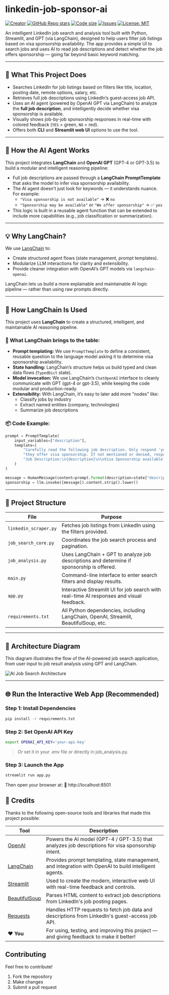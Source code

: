 # linkedin-job-sponsor-ai

[![Creator](https://img.shields.io/badge/made%20by-pamidiashok-blue)](https://github.com/pamidiashok)
[![GitHub Repo stars](https://img.shields.io/github/stars/pamidiashok/linkedin-job-sponsor-ai)](https://github.com/pamidiashok/linkedin-job-sponsor-ai/stargazers)
[![Code size](https://img.shields.io/github/languages/code-size/pamidiashok/linkedin-job-sponsor-ai)](https://github.com/pamidiashok/linkedin-job-sponsor-ai)
[![Issues](https://img.shields.io/github/issues/pamidiashok/linkedin-job-sponsor-ai)](https://github.com/pamidiashok/linkedin-job-sponsor-ai/issues)
[![License: MIT](https://img.shields.io/badge/License-MIT-yellow.svg)](https://opensource.org/licenses/MIT)

An intelligent LinkedIn job search and analysis tool built with Python, Streamlit, and GPT (via LangChain), designed to help users filter job listings based on visa sponsorship availability. The app provides a simple UI to search jobs and uses AI to read job descriptions and detect whether the job offers sponsorship — going far beyond basic keyword matching.

---

## 🚀 What This Project Does

- Searches LinkedIn for job listings based on filters like title, location, posting date, remote options, salary, etc.
- Retrieves full job descriptions using LinkedIn’s guest-access job API.
- Uses an AI agent (powered by OpenAI GPT via LangChain) to analyze the **full job description**, and intelligently decide whether visa sponsorship is available.
- Visually shows job-by-job sponsorship responses in real-time with colored feedback (`YES` = green, `NO` = red).
- Offers both **CLI** and **Streamlit web UI** options to use the tool.

---

## 🧠 How the AI Agent Works

This project integrates **LangChain** and **OpenAI GPT** (GPT-4 or GPT-3.5) to build a modular and intelligent reasoning pipeline:

- Full job descriptions are passed through a **LangChain PromptTemplate** that asks the model to infer visa sponsorship availability.
- The AI agent doesn't just look for keywords — it understands nuance. For example:
  - `"Visa sponsorship is not available"` → ❌ `no`
  - `"Sponsorship may be available"` or `"We offer sponsorship"` → ✅ `yes`
- This logic is built in a reusable agent function that can be extended to include more capabilities (e.g., job classification or summarization).

---

## 💡 Why LangChain?

We use [LangChain](https://www.langchain.com/) to:

- Create structured agent flows (state management, prompt templates).
- Modularize LLM interactions for clarity and extensibility.
- Provide cleaner integration with OpenAI’s GPT models via `langchain-openai`.

LangChain lets us build a more explainable and maintainable AI logic pipeline — rather than using raw prompts directly.

---

## 🧠 How LangChain Is Used

This project uses **LangChain** to create a structured, intelligent, and maintainable AI reasoning pipeline.

### 🔹 What LangChain brings to the table:

- **Prompt templating:** We use `PromptTemplate` to define a consistent, reusable question to the language model asking it to determine visa sponsorship availability.
- **State handling:** LangChain’s structure helps us build typed and clean data flows (`TypedDict` state).
- **Model invocation:** We use LangChain’s `ChatOpenAI` interface to cleanly communicate with GPT (gpt-4 or gpt-3.5), while keeping the code modular and production-ready.
- **Extensibility:** With LangChain, it’s easy to later add more "nodes" like:
  - Classify jobs by industry
  - Extract named entities (company, technologies)
  - Summarize job descriptions

### 📦 Code Example:

```python
prompt = PromptTemplate(
    input_variables=["description"],
    template=(
        "Carefully read the following job description. Only respond 'yes' if the company explicitly states "
        "they offer visa sponsorship. If not mentioned or denied, respond 'no'.\n\n"
        "Job Description:\n{description}\n\nVisa Sponsorship available? (yes or no):"
    )
)

message = HumanMessage(content=prompt.format(description=state["description"]))
sponsorship = llm.invoke([message]).content.strip().lower()
```

---

## 📂 Project Structure

| File                  | Purpose                                                                                   |
| --------------------- | ----------------------------------------------------------------------------------------- |
| `linkedin_scraper.py` | Fetches job listings from LinkedIn using the filters provided.                            |
| `job_search_core.py`  | Coordinates the job search process and pagination.                                        |
| `job_analysis.py`     | Uses LangChain + GPT to analyze job descriptions and determine if sponsorship is offered. |
| `main.py`             | Command-line interface to enter search filters and display results.                       |
| `app.py`              | Interactive Streamlit UI for job search with real-time AI responses and visual feedback.  |
| `requirements.txt`    | All Python dependencies, including LangChain, OpenAI, Streamlit, BeautifulSoup, etc.      |

---

## 🧭 Architecture Diagram

This diagram illustrates the flow of the AI-powered job search application, from user input to job result analysis using GPT and LangChain.

![AI Job Search Architecture](screenshots/linkedin-job-sponsor-ai.png)

---

## 🌐 Run the Interactive Web App (Recommended)

### Step 1: Install Dependencies

```bash
pip install -r requirements.txt
```

### Step 2: Set OpenAI API Key

```bash
export OPENAI_API_KEY='your-api-key'
```

> Or set it in your .env file or directly in job_analysis.py.

### Step 3: Launch the App

```bash
streamlit run app.py
```

Then open your browser at:
📍 http://localhost:8501

## 🙌 Credits

Thanks to the following open-source tools and libraries that made this project possible:

| Tool                                                            | Description                                                                                            |
| --------------------------------------------------------------- | ------------------------------------------------------------------------------------------------------ |
| [OpenAI](https://platform.openai.com/)                          | Powers the AI model (GPT-4 / GPT-3.5) that analyzes job descriptions for visa sponsorship intent.      |
| [LangChain](https://www.langchain.com/)                         | Provides prompt templating, state management, and integration with OpenAI to build intelligent agents. |
| [Streamlit](https://streamlit.io/)                              | Used to create the modern, interactive web UI with real-time feedback and controls.                    |
| [BeautifulSoup](https://www.crummy.com/software/BeautifulSoup/) | Parses HTML content to extract job descriptions from LinkedIn's job posting pages.                     |
| [Requests](https://docs.python-requests.org/)                   | Handles HTTP requests to fetch job data and descriptions from LinkedIn's guest-access job API.         |
| ❤️ **You**                                                      | For using, testing, and improving this project — and giving feedback to make it better!                |

## Contributing

Feel free to contribute!

1. Fork the repository
2. Make changes
3. Submit a pull request
